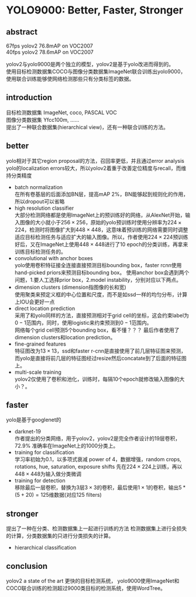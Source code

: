 # YOLO9000: Better, Faster, Stronger

## abstract 
67fps yolov2 76.8mAP on VOC2007  
40fps yolov2 78.6mAP on VOC2007

yolov2与yolo9000是两个独立的模型，yolov2是基于yolo改进而得到的。  
使用目标检测数据集COCO与图像分类数据集ImageNet联合训练出yolo9000，使用联合训练能够使网络检测那些只有分类标签的数据。
## introduction
目标检测数据集 ImageNet, coco, PASCAL VOC  
图像分类数据集 Yfcc100m, ……  
提出了一种联合数据集(hierarchical view)，还有一种联合训练的方法。 

## better
yolo相对于其它region proposal的方法，召回率更低，并且通过error analysis yolo的localization errors较大，所以yolov2着重于改善定位精度与recall，而维持分类精度
- batch normalization  
在所有卷基层的后面添加BN层，提高mAP 2%，BN能够起到规则化的作用，所以dropout可以省略
- high resolution classifier  
大部分检测网络都是使用ImageNet上的预训练好的网络，从AlexNet开始，输入图像的大小就小于$256\times 256$，原始的yolo预训练时使用分辨率为$224\times 224$，检测时将图像扩大到$448\times 448$，这意味着预训练的网络需要同时调整适应目标检测任务与适应扩大的输入图像。所以，作者使用$224\times 224$预训练好后，又在ImageNet上使用$448\times 448$进行了10 epoch的分类训练，再拿来训练目标检测任务的。  
- convolutional with anchor boxes  
yolo使用卷积特征接全连接直接预测目标bounding box，faster rcnn使用hand-picked priors来预测目标bounding box。
使用anchor box会遇到两个问题，1.要人工选择prior box，2.model instability，分别对应以下两点。
- dimension clusters  (dimension指图像的长和宽)  
使用聚类来预定义框的中心位置和尺度，而不是如ssd一样的均匀分布，计算上IOU会更好一点
- direct location prediction  
采用了和yolo同样的方法，直接预测相对于grid cell的坐标，这会约束label为$0-1$范围内，同时，使用logistic来约束预测到$0-1$范围内。  
网络每个grid cell预测$5$个bounding box，看不懂？？？
最后作者使用了dimension clusters和location prediction。
- fine-grained features  
特征图改为$13\times 13$，ssd和faster r-cnn是直接使用了前几层特征图来预测，而yolo是直接将前几层的特征图经过resize然后concatate到了后面的特征图上。
- multi-scale training  
yolov2仅使用了卷积和池化，训练时，每隔10个epoch就修改输入图像的大小？。

## faster
yolo是基于googlenet的
- darknet-19  
作者提出的分类网络，用于yolov2，yolov2是完全作者设计的19层卷积，72.9% 准确率在ImageNet上的1000分类上。
- training for classification    
学习率初始为0.1，以多项式衰减 power of 4，数据增强，random crops, rotations, hue, saturation, exposure shifts
先在$224\times 224$上训练，再以$448\times 448$为输入做分类微调
- training for detection  
移除最后一层卷积，替换为3层$3\times 3$的卷积，最后使用$1\times 1$的卷积，输出$5*(5+20)=125$维数据(对应125 filters)
## stronger
提出了一种在分类、检测数据集上一起进行训练的方法
检测数据集上进行全损失的计算，分类数据集的只进行分类损失的计算。
- hierarchical classification  


## conclusion
yolov2 a state of the art 更快的目标检测系统，
yolo9000使用ImageNet和COCO联合训练的检测超过9000类目标的检测系统，使用WordTree。